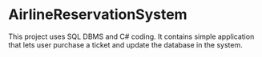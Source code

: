 # AirlineReservationSystem

This project uses SQL DBMS and C# coding. It contains simple application that lets user purchase a ticket and update the database in the system. 
